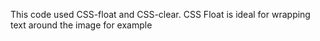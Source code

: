 This code used CSS-float and CSS-clear. CSS Float is ideal for wrapping text around the image for example
